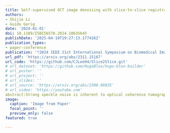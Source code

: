 ```yaml
---
title: Self-supervised OCT image denoising with slice-to-slice registration and reconstruction
authors:
- Shijie Li
- Guido Gerig
date: '2024-01-01'
doi: 10.1109/ISBI56570.2024.10635645
publishDate: '2025-04-10T19:27:13.177416Z'
publication_types:
- paper-conference
publication: '*2024 IEEE 21st International Symposium on Biomedical Imaging (ISBI)*'
url_pdf: 'https://arxiv.org/abs/2311.15167'
url_code: 'https://github.com/CJLee94/Slice2Slice.git'
# url_dataset: 'https://github.com/HugoBlox/hugo-blox-builder'
# url_poster: ''
# url_project: ''
# url_slides: ''
# url_source: 'https://arxiv.org/abs/2308.09835'
# url_video: 'https://youtube.com'
abstract:Strong speckle noise is inherent to optical coherence tomography (OCT) imaging and represents a significant obstacle for accurate quantitative analysis of retinal structures which is key for advances in clinical diagnosis and monitoring of disease. Learning-based self-supervised methods for structure-preserving noise reduction have demonstrated superior performance over traditional methods but face unique challenges in OCT imaging. The high correlation of voxels generated by coherent A-scan beams undermines the efficacy of self-supervised learning methods as it violates the assumption of independent pixel noise. We conduct experiments demonstrating limitations of existing models due to this independence assumption. We then introduce a new end-to-end self-supervised learning framework specifically tailored for OCT image denoising, integrating slice-by-slice training and registration modules into one network. An extensive ablation study is conducted for the proposed approach. Comparison to previously published self-supervised denoising models demonstrates improved performance of the proposed framework, potentially serving as a preprocessing step towards superior segmentation performance and quantitative analysis.
image:
  caption: 'Image from Paper'
  focal_point: ''
  preview_only: false
featured: true

---
```

